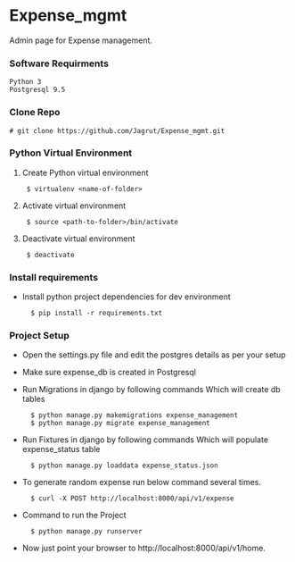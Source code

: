 # Expense_mgmt
Admin page for Expense management.

### Software Requirments

    Python 3
    Postgresql 9.5


### Clone Repo

    # git clone https://github.com/Jagrut/Expense_mgmt.git


### Python Virtual Environment

1. Create Python virtual environment

        $ virtualenv <name-of-folder>

2. Activate virtual environment

        $ source <path-to-folder>/bin/activate

3. Deactivate virtual environment

        $ deactivate


### Install requirements

* Install python project dependencies for dev environment


        $ pip install -r requirements.txt

### Project Setup
* Open the settings.py file and edit the postgres details as per your setup
* Make sure expense_db is created in Postgresql
* Run Migrations in django by following commands Which will create db tables

        $ python manage.py makemigrations expense_management
        $ python manage.py migrate expense_management

* Run Fixtures in django by following commands Which will populate expense_status table

        $ python manage.py loaddata expense_status.json

* To generate random expense run below command several times.

        $ curl -X POST http://localhost:8000/api/v1/expense

* Command to run the Project

        $ python manage.py runserver

* Now just point your browser to http://localhost:8000/api/v1/home.
